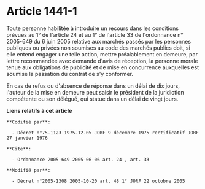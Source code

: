 # Article 1441-1

Toute personne habilitée à introduire un recours dans les conditions prévues au 1° de l'article 24 et au 1° de l'article 33
de l'ordonnance n° 2005-649 du 6 juin 2005 relative aux marchés passés par les personnes publiques ou privées non soumises au
code des marchés publics doit, si elle entend engager une telle action, mettre préalablement en demeure, par lettre
recommandée avec demande d'avis de réception, la personne morale tenue aux obligations de publicité et de mise en concurrence
auxquelles est soumise la passation du contrat de s'y conformer.

En cas de refus ou d'absence de réponse dans un délai de dix jours, l'auteur de la mise en demeure peut saisir le président
de la juridiction compétente ou son délégué, qui statue dans un délai de vingt jours.

**Liens relatifs à cet article**

	**Codifié par**:

	  - Décret n°75-1123 1975-12-05 JORF 9 décembre 1975 rectificatif JORF 27 janvier 1976

	**Cite**:

	  - Ordonnance 2005-649 2005-06-06 art. 24 , art. 33

	**Modifié par**:

	  - Décret n°2005-1308 2005-10-20 art. 48 1° JORF 22 octobre 2005
